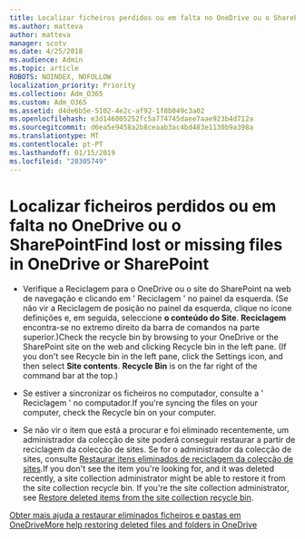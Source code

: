 ```yaml
---
title: Localizar ficheiros perdidos ou em falta no OneDrive ou o SharePoint
ms.author: matteva
author: matteva
manager: scotv
ms.date: 4/25/2018
ms.audience: Admin
ms.topic: article
ROBOTS: NOINDEX, NOFOLLOW
localization_priority: Priority
ms.collection: Adm_O365
ms.custom: Adm_O365
ms.assetid: d4de6b5e-5102-4e2c-af92-1f8b049c3a02
ms.openlocfilehash: e3d146005252fc5a774745daee7aae923b4d712a
ms.sourcegitcommit: d6ea5e9458a2b8ceaab3ac4bd483e1130b9a398a
ms.translationtype: MT
ms.contentlocale: pt-PT
ms.lasthandoff: 01/15/2019
ms.locfileid: "28305749"
---
```

# <a name="find-lost-or-missing-files-in-onedrive-or-sharepoint"></a><span data-ttu-id="5652c-102">Localizar ficheiros perdidos ou em falta no OneDrive ou o SharePoint</span><span class="sxs-lookup"><span data-stu-id="5652c-102">Find lost or missing files in OneDrive or SharePoint</span></span>

- <span data-ttu-id="5652c-p101">Verifique a Reciclagem para o OneDrive ou o site do SharePoint na web de navegação e clicando em ' Reciclagem ' no painel da esquerda. (Se não vir a Reciclagem de posição no painel da esquerda, clique no ícone definições e, em seguida, seleccione **o conteúdo do Site**. **Reciclagem** encontra-se no extremo direito da barra de comandos na parte superior.)</span><span class="sxs-lookup"><span data-stu-id="5652c-p101">Check the recycle bin by browsing to your OneDrive or the SharePoint site on the web and clicking Recycle bin in the left pane. (If you don't see Recycle bin in the left pane, click the Settings icon, and then select **Site contents**. **Recycle Bin** is on the far right of the command bar at the top.)</span></span> 
    
- <span data-ttu-id="5652c-106">Se estiver a sincronizar os ficheiros no computador, consulte a ' Reciclagem ' no computador.</span><span class="sxs-lookup"><span data-stu-id="5652c-106">If you're syncing the files on your computer, check the Recycle bin on your computer.</span></span> 
    
- <span data-ttu-id="5652c-p102">Se não vir o item que está a procurar e foi eliminado recentemente, um administrador da colecção de site poderá conseguir restaurar a partir de reciclagem da colecção de sites. Se for o administrador da colecção de sites, consulte [Restaurar itens eliminados de reciclagem da colecção de sites](https://go.microsoft.com/fwlink/?linkid=866439).</span><span class="sxs-lookup"><span data-stu-id="5652c-p102">If you don't see the item you're looking for, and it was deleted recently, a site collection administrator might be able to restore it from the site collection recycle bin. If you're the site collection administrator, see [Restore deleted items from the site collection recycle bin](https://go.microsoft.com/fwlink/?linkid=866439).</span></span>
    
[<span data-ttu-id="5652c-109">Obter mais ajuda a restaurar eliminados ficheiros e pastas em OneDrive</span><span class="sxs-lookup"><span data-stu-id="5652c-109">More help restoring deleted files and folders in OneDrive</span></span>](https://go.microsoft.com/fwlink/?linkid=872872)
  

